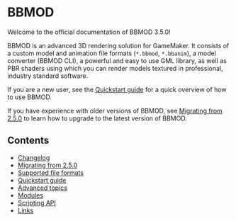 # BBMOD
Welcome to the official documentation of BBMOD 3.5.0!

BBMOD is an advanced 3D rendering solution for GameMaker. It consists of a
custom model and animation file formats (`*.bbmod`, `*.bbanim`), a model
converter (BBMOD CLI), a powerful and easy to use GML library, as well as PBR
shaders using which you can render models textured in professional, industry
standard software.

If you are a new user, see the [Quickstart guide](./QuickstartGuide.html) for a
quick overview of how to use BBMOD.

If you have experience with older versions of BBMOD, see
[Migrating from 2.5.0](./MigratingFrom2.5.0.html) to learn how to upgrade to the
latest version of BBMOD.

## Contents
* [Changelog](./Changelog_.html)
* [Migrating from 2.5.0](./MigratingFrom2.5.0.html)
* [Supported file formats](./SupportedFileFormats.html)
* [Quickstart guide](./QuickstartGuide.html)
* [Advanced topics](./AdvancedTopics.html)
* [Modules](./Modules.html)
* [Scripting API](./ScriptingAPI.html)
* [Links](./Links.html)
